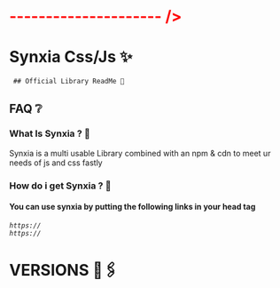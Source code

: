 <html>
<h1 class="red"> --------------------- />

# Synxia Css/Js ✨

<code> ## Official Library ReadMe 🤫 </code>

## FAQ ❔

### What Is Synxia ? 🐧

Synxia is a multi usable Library combined with an npm & cdn to meet ur needs of js and css fastly

### How do i get Synxia ? 👑

#### You can use synxia by putting the following links in your head tag

<code><i>https:// </i> </code>
<br />
<code><i>https:// </i> </code>

# VERSIONS 🔗🖇️
</html>
<style>
.red{color:red;}
</style>
